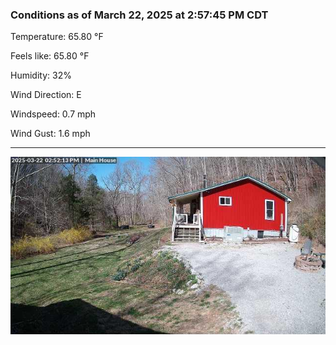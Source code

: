### Conditions as of March 22, 2025 at 2:57:45 PM CDT 

Temperature: 65.80 &deg;F

Feels like: 65.80 &deg;F

Humidity: 32%

Wind Direction: E

Windspeed: 0.7 mph

Wind Gust: 1.6 mph

---

<img src="./images/latest.jpeg"/>

